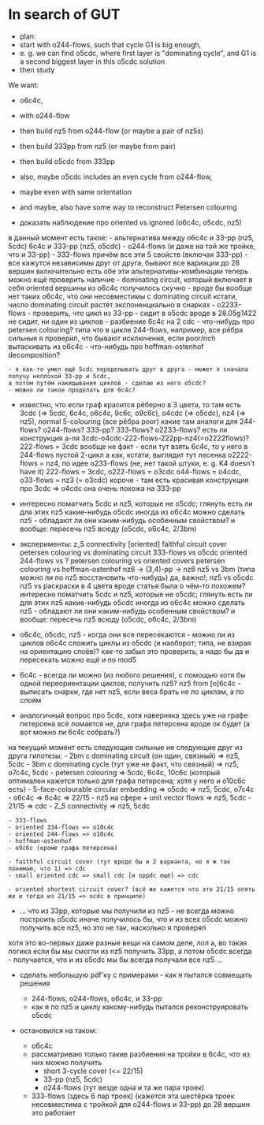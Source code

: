 # In search of GUT

- plan:
- start with o244-flows, such that cycle G1 is big enough,
- e. g. we can find o5cdc, where first layer is "dominating cycle", and G1 is a second biggest layer in this o5cdc solution
- then study


We want:
- o6c4c,
- with o244-flow
- then build nz5 from o244-flow (or maybe a pair of nz5s)
- then build 333pp from nz5 (or maybe from pair)
- then build o5cdc from 333pp
- also, maybe o5cdc includes an even cycle from o244-flow,
- maybe even with same orientation
- and maybe, also have some way to reconstruct Petersen colouring


- доказать наблюдение про oriented vs ignored (o6c4c, o5cdc, nz5)


в данный момент есть такое:
    - альтернатива между
        o6c4c и 33-pp (nz5, 5cdc)
        6c4c и 333-pp (nz5, o5cdc)
    - o244-flows (и даже на той же тройке, что и 33-pp)
    - 333-flows
    причём все эти 5 свойств (включая 333-pp) - все кажутся независимы друг от друга, бывают все вариации
    до 28 вершин включительно есть обе эти альтернативы-комбинации
теперь можно ещё проверить наличие
    - dominating circuit, который включает в себя oriented вершины из o6c4c
        получилось скучно - вроде бы вообще нет таких o6c4c, что они несовместимы с dominating circuit
        кстати, число dominating circuit растёт экспоненциально в снарках
    - o2233-flows
    - проверить, что цикл из 33-pp - сидит в o5cdc
        вроде в 28.05g1422 не сидит, ни один из циклов
    - разбиение 6c4c на 2 cdc
    - что-нибудь про petersen colouring?
        типа что в цикле 244-flows, например, все рёбра сильные
        я проверил, что бывают исключения, если poor/rich вытаскивать из o6c4c
    - что-нибудь про hoffman-ostenhof decomposition?

    - я как-то умел ещё 5cdc переделывать друг в друга - может я сначала получу неплохой 33-pp и 5cdc,
    а потом путём накидывания циклов - сделаю из него o5cdc?
    - можно ли такое проделать для 6c4c?



- известно, что если граф красится рёберно в 3 цвета, то
    там есть 3cdc (=> 5cdc, 6c4c, o6c4c, 9c6c, o9c6c), o4cdc (=> o5cdc), nz4 (=> nz5), normal 5-colouring (все рёбра poor)
    какие там аналоги для 244-flows? o244-flows? 333-pp? 333-flows? o2233-flows?
    есть ли конструкция а-ля 3cdc-o4cdc-222-flows-222pp-nz4(=o2222flows)?
    222-flows = 3cdc
        вообще не факт - если тут взять 6c4c, то у него в 244-flows пустой 2-цикл
    а как, кстати, выглядит тут лесенка
    o2222-flows = nz4,
    по идее o233-flows (не, нет такой штуки, e. g. K4 doesn't have it)
    222-flows = 3cdc, o222-flows = o3cdc
    o44-flows = o4cdc, o33-flows = nz3 (= o3cdc)
    короче - там есть красивая конструкция про 3cdc => o4cdc
    она очень похожа на 333-pp

- интересно поматчить 5cdc и nz5, которые не o5cdc; глянуть есть ли для этих nz5 какие-нибудь o5cdc
иногда из o6c4c можно сделать nz5 - обладают ли они каким-нибудь особенным свойством?
и вообще: пересечь nz5 всюду (o5cdc, o6c4c, 2/3bm)

- эксперименты:
z_5 connectivity
[oriented] faithful circuit cover
petersen colouring vs dominating circuit
333-flows vs o5cdc
oriented 244-flows vs ?
petersen colouring vs oriented covers
petersen colouring vs hoffman-ostenhof
nz6 -> (3,4)-pp -> nz6
nz5 vs 3bm (типа можно ли по nz5 восстановить что-нибудь)
да, важно!; nz5 vs o5cdc
nz5 vs раскраски в 4 цвета
вроде статья была о чём-то похожем?
интересно поматчить 5cdc и nz5, которые не o5cdc; глянуть есть ли для этих nz5 какие-нибудь o5cdc
иногда из o6c4c можно сделать nz5 - обладают ли они каким-нибудь особенным свойством?
и вообще: пересечь nz5 всюду (o5cdc, o6c4c, 2/3bm)

- o6c4c, o5cdc, nz5 - когда они все пересекаются - можно ли из циклов o6c4c сложить циклы из o5cdc (и наоборот; типа, не взирая на ориентацию слоёв)? как-то забыл это проверить, а надо бы
да и пересекать можно ещё и по mod5
- 6c4c - всегда ли можно (из любого решения), с помощью хотя бы одной переориентации циклов, получить nz5?
    nz5 from [o]6c4c - выписать снарки, где нет nz5, если веса брать не по циклам, а по слоям
- аналогичный вопрос про 5cdc, хотя наверняка здесь уже на графе петерсена всё ломается
    не, для графа петерсена вроде ок будет (а вот можно ли 6c4c собрать?)

на текущий момент есть следующие сильные не следующие друг из друга гипотезы:
    - 2bm с dominating circuit (он один, связный) => nz5, 5cdc
    - 3bm с dominating cycle (тут уже не факт, что связный) => nz5, o7c4c, 5cdc
    - petersen colouring => 5cdc, 6c4c, 10c6c (который оптимален кажется только для графа петерсена; хотя у него и o10c6c есть)
    - 5-face-colourable circular embedding => o5cdc => nz5, 5cdc, o7c4c
    - o6c4c => 6c4c => 22/15
    - nz5 на сфере + unit vector flows => nz5, 5cdc
    - 21/15 => cdc
    - Z_5 connectivity => nz5, 5cdc

    - 333-flows
    - oriented 334-flows => o10c4c
    - oriented 244-flows => o10c4c
    - hoffman-ostenhof
    - o9c6c (кроме графа петерсена)

    - faithful circuit cover (тут вроде бы и 2 варианта, но я ж так понимаю, что 1) => cdc
    - small oriented cdc => small cdc [и oppdc ещё] => cdc

    - oriented shortest circuit cover? (всё же кажется что это 21/15 опять же и тогда из 21/15 => ocdc в принципе)

- ...
что из 33pp, которые мы получили из nz5 - не всегда можно построить o5cdc
иначе получилось бы, что и из всех o5cdc можно получить все nz5, но это не так, насколько я проверял

хотя это во-первых даже разные вещи на самом деле, лол
а, во
такая логика
если бы мы смогли из nz5 получить 33pp, а потом o5cdc всегда - получается, что и из o5cdc мы бы всегда получали все nz5
...

- сделать небольшую pdf'ку с примерами - как я пытался совмещать решения
    - 244-flows, o244-flows, o6c4c, и 33-pp
    - как я по nz5 и циклу какому-нибудь пытался реконструировать o5cdc

- остановился на таком:
    - o6c4c
    - рассматриваю только такие разбиения на тройки в 6c4c, что из них можно получить
        - short 3-cycle cover (<= 22/15)
        - 33-pp (nz5, 5cdc)
        - o244-flows
        (тут везде одна и та же пара троек)
    - 333-flows (здесь 6 пар троек) (кажется эта шестёрка троек несовместима с тройкой для o244-flows и 33-pp)
    до 28 вершин это работает
